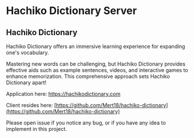 # Hachiko Dictionary Server

## Hachiko Dictionary

Hachiko Dictionary offers an immersive learning experience for expanding one's vocabulary.

Mastering new words can be challenging, but Hachiko Dictionary provides effective aids such as example sentences, videos, and interactive games to enhance memorization. This comprehensive approach sets Hachiko Dictionary apart!

Application here: https://hachikodictionary.com

Client resides here: [https://github.com/Mert18/hachiko-dictionary](https://github.com/Mert18/hachiko-dictionary)

Please open issue if you notice any bug, or if you have any idea to implement in this project.

